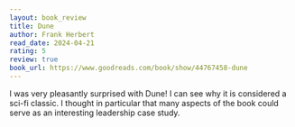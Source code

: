 ```yaml
---
layout: book_review
title: Dune
author: Frank Herbert
read_date: 2024-04-21
rating: 5
review: true
book_url: https://www.goodreads.com/book/show/44767458-dune
---
```


I was very pleasantly surprised with Dune! I can see why it is considered a sci-fi classic. I thought in particular that many aspects of the book could serve as an interesting leadership case study.
